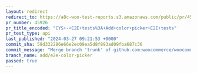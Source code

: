 ```yaml
---
layout: redirect
redirect_to: https://a8c-woo-test-reports.s3.amazonaws.com/public/pr/45926/api/index.html
pr_number: 45926
pr_title_encoded: "CYS+-+E2E+tests%3A+Add+color+picker+E2E+tests"
pr_test_type: api
last_published: "2024-03-27 09:21:53 +0000"
commit_sha: 59d332286e66e2ec09ea5d8f893ad09fba687c36
commit_message: "Merge branch 'trunk' of github.com:woocommerce/woocommerce into add/e…"
branch_name: add/e2e-color-picker
passed: true
---
```

